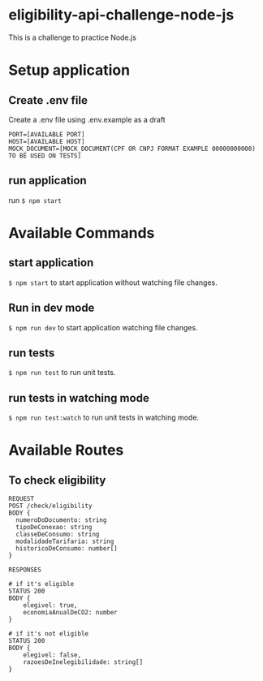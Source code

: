 # eligibility-api-challenge-node-js

This is a challenge to practice Node.js

# Setup application

## Create .env file

Create a .env file using .env.example as a draft

```
PORT=[AVAILABLE PORT]
HOST=[AVAILABLE HOST]
MOCK_DOCUMENT=[MOCK_DOCUMENT(CPF OR CNPJ FORMAT EXAMPLE 00000000000) TO BE USED ON TESTS]
```

## run application

run `$ npm start`

# Available Commands

## start application

`$ npm start` to start application without watching file changes.

## Run in dev mode

`$ npm run dev` to start application watching file changes.

## run tests

`$ npm run test` to run unit tests.

## run tests in watching mode

`$ npm run test:watch` to run unit tests in watching mode.

# Available Routes

## To check eligibility

```
REQUEST
POST /check/eligibility
BODY {
  numeroDoDocumento: string
  tipoDeConexao: string
  classeDeConsumo: string
  modalidadeTarifaria: string
  historicoDeConsumo: number[]
}

RESPONSES

# if it's eligible
STATUS 200
BODY {
	elegivel: true,
	economiaAnualDeCO2: number
}

# if it's not eligible
STATUS 200
BODY {
	elegivel: false,
	razoesDeInelegibilidade: string[]
}
```
